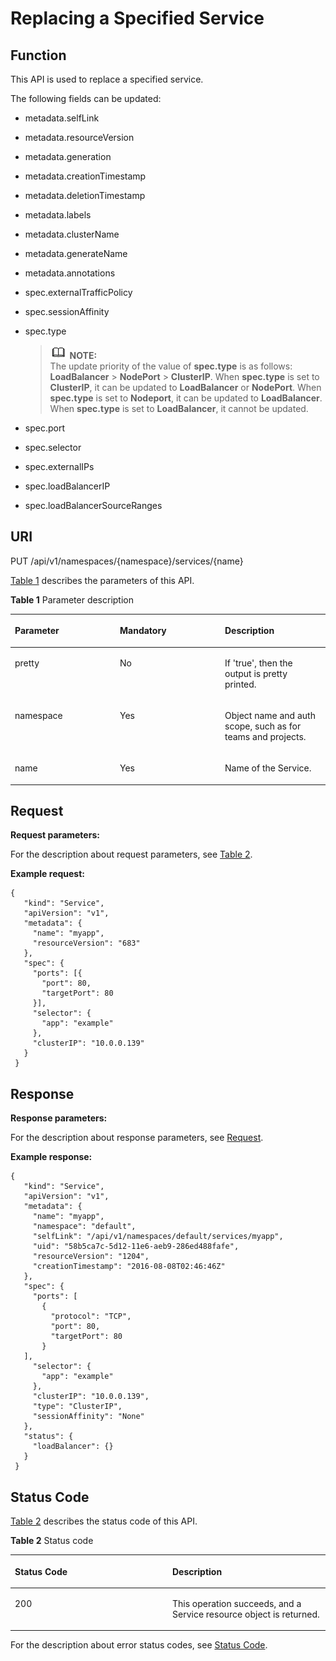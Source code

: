 # Replacing a Specified Service<a name="cce_02_0028"></a>

## Function<a name="s7f16b6de4e854b61a40ec42af83c7a24"></a>

This API is used to replace a specified service.

The following fields can be updated: 

-   metadata.selfLink
-   metadata.resourceVersion
-   metadata.generation
-   metadata.creationTimestamp
-   metadata.deletionTimestamp
-   metadata.labels
-   metadata.clusterName
-   metadata.generateName
-   metadata.annotations
-   spec.externalTrafficPolicy
-   spec.sessionAffinity
-   spec.type

    >![](public_sys-resources/icon-note.gif) **NOTE:**   
    >The update priority of the value of  **spec.type**  is as follows:  **LoadBalancer**  \>  **NodePort**  \>  **ClusterIP**. When  **spec.type**  is set to  **ClusterIP**, it can be updated to  **LoadBalancer**  or  **NodePort**. When  **spec.type**  is set to  **Nodeport**, it can be updated to  **LoadBalancer**. When  **spec.type**  is set to  **LoadBalancer**, it cannot be updated.   

-   spec.port
-   spec.selector
-   spec.externalIPs
-   spec.loadBalancerIP
-   spec.loadBalancerSourceRanges

## URI<a name="sd473d9d2d140486eb450698f18eb16e1"></a>

PUT /api/v1/namespaces/\{namespace\}/services/\{name\}

[Table 1](#en-us_topic_0079615066_table59996030)  describes the parameters of this API.

**Table  1**  Parameter description

<a name="en-us_topic_0079615066_table59996030"></a>
<table><thead align="left"><tr id="en-us_topic_0079615066_row4196075"><th class="cellrowborder" valign="top" width="33.33333333333333%" id="mcps1.2.4.1.1"><p id="en-us_topic_0079615066_p4337788"><a name="en-us_topic_0079615066_p4337788"></a><a name="en-us_topic_0079615066_p4337788"></a>Parameter</p>
</th>
<th class="cellrowborder" valign="top" width="33.33333333333333%" id="mcps1.2.4.1.2"><p id="p45173014195352"><a name="p45173014195352"></a><a name="p45173014195352"></a>Mandatory</p>
</th>
<th class="cellrowborder" valign="top" width="33.33333333333333%" id="mcps1.2.4.1.3"><p id="en-us_topic_0079615066_p6069154"><a name="en-us_topic_0079615066_p6069154"></a><a name="en-us_topic_0079615066_p6069154"></a>Description</p>
</th>
</tr>
</thead>
<tbody><tr id="en-us_topic_0079615066_row21839497"><td class="cellrowborder" valign="top" width="33.33333333333333%" headers="mcps1.2.4.1.1 "><p id="en-us_topic_0079615066_p24168795"><a name="en-us_topic_0079615066_p24168795"></a><a name="en-us_topic_0079615066_p24168795"></a>pretty</p>
</td>
<td class="cellrowborder" valign="top" width="33.33333333333333%" headers="mcps1.2.4.1.2 "><p id="en-us_topic_0079615066_p11515394"><a name="en-us_topic_0079615066_p11515394"></a><a name="en-us_topic_0079615066_p11515394"></a>No</p>
</td>
<td class="cellrowborder" valign="top" width="33.33333333333333%" headers="mcps1.2.4.1.3 "><p id="en-us_topic_0079615066_p60331750"><a name="en-us_topic_0079615066_p60331750"></a><a name="en-us_topic_0079615066_p60331750"></a>If 'true', then the output is pretty printed.</p>
</td>
</tr>
<tr id="en-us_topic_0079615066_row52637298"><td class="cellrowborder" valign="top" width="33.33333333333333%" headers="mcps1.2.4.1.1 "><p id="en-us_topic_0079615066_p35762716"><a name="en-us_topic_0079615066_p35762716"></a><a name="en-us_topic_0079615066_p35762716"></a>namespace</p>
</td>
<td class="cellrowborder" valign="top" width="33.33333333333333%" headers="mcps1.2.4.1.2 "><p id="en-us_topic_0079615066_p11098866"><a name="en-us_topic_0079615066_p11098866"></a><a name="en-us_topic_0079615066_p11098866"></a>Yes</p>
</td>
<td class="cellrowborder" valign="top" width="33.33333333333333%" headers="mcps1.2.4.1.3 "><p id="en-us_topic_0079615066_p26592990"><a name="en-us_topic_0079615066_p26592990"></a><a name="en-us_topic_0079615066_p26592990"></a>Object name and auth scope, such as for teams and projects.</p>
</td>
</tr>
<tr id="en-us_topic_0079615066_row38010318"><td class="cellrowborder" valign="top" width="33.33333333333333%" headers="mcps1.2.4.1.1 "><p id="en-us_topic_0079615066_p58936947"><a name="en-us_topic_0079615066_p58936947"></a><a name="en-us_topic_0079615066_p58936947"></a>name</p>
</td>
<td class="cellrowborder" valign="top" width="33.33333333333333%" headers="mcps1.2.4.1.2 "><p id="en-us_topic_0079615066_p9163425"><a name="en-us_topic_0079615066_p9163425"></a><a name="en-us_topic_0079615066_p9163425"></a>Yes</p>
</td>
<td class="cellrowborder" valign="top" width="33.33333333333333%" headers="mcps1.2.4.1.3 "><p id="en-us_topic_0079615066_p4039935"><a name="en-us_topic_0079615066_p4039935"></a><a name="en-us_topic_0079615066_p4039935"></a>Name of the Service.</p>
</td>
</tr>
</tbody>
</table>

## Request<a name="en-us_topic_0079615066_ref458765758"></a>

**Request parameters:**

For the description about request parameters, see  [Table 2](creating-a-service.md#en-us_topic_0079615000_ref458759328).

**Example request:**

```
{ 
   "kind": "Service", 
   "apiVersion": "v1", 
   "metadata": { 
     "name": "myapp", 
     "resourceVersion": "683" 
   }, 
   "spec": { 
     "ports": [{ 
       "port": 80, 
       "targetPort": 80 
     }], 
     "selector": { 
       "app": "example" 
     }, 
     "clusterIP": "10.0.0.139" 
   } 
 }
```

## Response<a name="s45b51f911829442cae934355300a440d"></a>

**Response parameters:**

For the description about response parameters, see  [Request](#en-us_topic_0079615066_ref458765758).

**Example response:**

```
{ 
   "kind": "Service", 
   "apiVersion": "v1", 
   "metadata": { 
     "name": "myapp", 
     "namespace": "default", 
     "selfLink": "/api/v1/namespaces/default/services/myapp", 
     "uid": "58b5ca7c-5d12-11e6-aeb9-286ed488fafe", 
     "resourceVersion": "1204", 
     "creationTimestamp": "2016-08-08T02:46:46Z" 
   }, 
   "spec": { 
     "ports": [ 
       { 
         "protocol": "TCP", 
         "port": 80, 
         "targetPort": 80 
       } 
   ], 
     "selector": { 
       "app": "example" 
     }, 
     "clusterIP": "10.0.0.139", 
     "type": "ClusterIP", 
     "sessionAffinity": "None" 
   }, 
   "status": { 
     "loadBalancer": {} 
   } 
 }
```

## Status Code<a name="s5ba1a0225c3c4dd8948fdd7a6c393876"></a>

[Table 2](#en-us_topic_0079615066_table3093358)  describes the status code of this API.

**Table  2**  Status code

<a name="en-us_topic_0079615066_table3093358"></a>
<table><thead align="left"><tr id="en-us_topic_0079615066_row66569734"><th class="cellrowborder" valign="top" width="50%" id="mcps1.2.3.1.1"><p id="p53137435195352"><a name="p53137435195352"></a><a name="p53137435195352"></a>Status Code</p>
</th>
<th class="cellrowborder" valign="top" width="50%" id="mcps1.2.3.1.2"><p id="en-us_topic_0079615066_p19540130"><a name="en-us_topic_0079615066_p19540130"></a><a name="en-us_topic_0079615066_p19540130"></a>Description</p>
</th>
</tr>
</thead>
<tbody><tr id="en-us_topic_0079615066_row39246670"><td class="cellrowborder" valign="top" width="50%" headers="mcps1.2.3.1.1 "><p id="en-us_topic_0079615066_p24863727"><a name="en-us_topic_0079615066_p24863727"></a><a name="en-us_topic_0079615066_p24863727"></a>200</p>
</td>
<td class="cellrowborder" valign="top" width="50%" headers="mcps1.2.3.1.2 "><p id="en-us_topic_0079615066_p696045"><a name="en-us_topic_0079615066_p696045"></a><a name="en-us_topic_0079615066_p696045"></a>This operation succeeds, and a Service resource object is returned.</p>
</td>
</tr>
</tbody>
</table>

For the description about error status codes, see  [Status Code](status-code.md).


